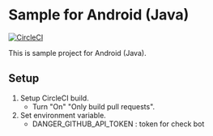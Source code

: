 # Sample for Android (Java)

[![CircleCI](https://circleci.com/gh/noboru-i/sample-android-java.svg?style=svg)](https://circleci.com/gh/noboru-i/sample-android-java)

This is sample project for Android (Java).

## Setup

1. Setup CircleCI build.
    - Turn "On" "Only build pull requests".
2. Set environment variable.
    - DANGER_GITHUB_API_TOKEN : token for check bot
